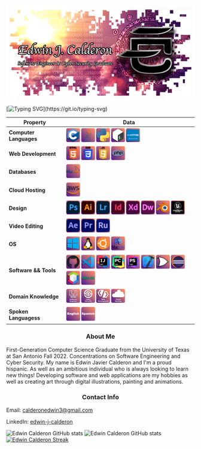 ![Software Engineer & Cyber Security CS Student](https://github.com/ecalde/ecalde/blob/main/Github%20Banner%20Dawn.png?raw=true)

<!--   my-ticker -->    
[![Typing SVG](https://readme-typing-svg.demolab.com?font=Fira+Code&pause=1000&color=7C79F7&width=435&lines=System.out.print(%22Hello+World!%22);console.log(%22I'm+Edwin+J.+Calderon%22);printf(%22Welcome+to+my+Github!%22);print(%224%2B+years+of+programming+exp%22);%3Cp%3EAlways+Learning!%3C%2Fp%3E;echo+%22Software+Developer+enthusiast%22;std%3A%3Acout+%3C%3C+%22Graphic+Artist!%22)](https://git.io/typing-svg)

<!--   my-skils -->
| Property                                        | Data|
|-|-|
| **Computer Languages**                              |<img src="https://github.com/ecalde/ecalde/blob/main/icons/1.png?raw=true" alt="c" width="40" height="40"/><img src="https://github.com/ecalde/ecalde/blob/main/icons/2.png?raw=true" alt="java" width="40" height="40"/><img src="https://github.com/ecalde/ecalde/blob/main/icons/3.png?raw=true" alt="python" width="40" height="40"/><img src="https://github.com/ecalde/ecalde/blob/main/icons/4.png?raw=true" alt="bash" width="40" height="40"/><img src="https://github.com/ecalde/ecalde/blob/main/icons/5.png?raw=true" alt="mips" width="40" height="40"/>|                                                                                                                                                          
| **Web Development**                           | <img src="https://github.com/ecalde/ecalde/blob/main/icons/6.png?raw=true" alt="html" width="40" height="40"/><img src="https://github.com/ecalde/ecalde/blob/main/icons/7.png?raw=true" alt="css" width="40" height="40"/><img src="https://github.com/ecalde/ecalde/blob/main/icons/8.png?raw=true" alt="javascript" width="40" height="40"/><img src="https://github.com/ecalde/ecalde/blob/main/icons/9.png?raw=true" alt="php" width="40" height="40"/>|                                                                                                                                                          
| **Databases**                                     | <img src="https://github.com/ecalde/ecalde/blob/main/icons/10.png?raw=true" alt="mysql" width="40" height="40"/>|                                                                                                                                                          
| **Cloud Hosting**                                   | <img src="https://github.com/ecalde/ecalde/blob/main/icons/11.png?raw=true" alt="aws" width="40" height="40"/>|                                                                                                                                                          
| **Design**                                          | <img src="https://github.com/ecalde/ecalde/blob/main/icons/12.png?raw=true" alt="adobe photoshop" width="40" height="40"/><img src="https://github.com/ecalde/ecalde/blob/main/icons/13.png?raw=true" alt="adobe illustrator" width="40" height="40"/><img src="https://github.com/ecalde/ecalde/blob/main/icons/14.png?raw=true" alt="adobe lightroom" width="40" height="40"/><img src="https://github.com/ecalde/ecalde/blob/main/icons/15.png?raw=true" alt="adobe in design" width="40" height="40"/><img src="https://github.com/ecalde/ecalde/blob/main/icons/16.png?raw=true" alt="adobe xd" width="40" height="40"/><img src="https://github.com/ecalde/ecalde/blob/main/icons/17.png?raw=true" alt="adobe dreamweaver" width="40" height="40"/><img src="https://github.com/ecalde/ecalde/blob/main/icons/18.png?raw=true" alt="blender" width="40" height="40"/><img src="https://github.com/ecalde/ecalde/blob/main/icons/19.png?raw=true" alt="unreal engine" width="40" height="40"/>|                                                                                                                                                          
| **Video Editing**                            | <img src="https://github.com/ecalde/ecalde/blob/main/icons/20.png?raw=true" alt="adobe after effects" width="40" height="40"/><img src="https://github.com/ecalde/ecalde/blob/main/icons/21.png?raw=true" alt="adobe premiere pro" width="40" height="40"/><img src="https://github.com/ecalde/ecalde/blob/main/icons/22.png?raw=true" alt="adobe premiere rush" width="40" height="40"/>|                                                                                                                                         
| **OS** | <img src="https://github.com/ecalde/ecalde/blob/main/icons/23.png?raw=true" alt="windows" width="40" height="40"/><img src="https://github.com/ecalde/ecalde/blob/main/icons/24.png?raw=true" alt="linux" width="40" height="40"/><img src="https://github.com/ecalde/ecalde/blob/main/icons/25.png?raw=true" alt="ubuntu" width="40" height="40"/><img src="https://github.com/ecalde/ecalde/blob/main/icons/26.png?raw=true" alt="mac os" width="40" height="40"/>|                                                                                                                                                          
| **Software && Tools** | <img src="https://github.com/ecalde/ecalde/blob/main/icons/27.png?raw=true" alt="github" width="40" height="40"/><img src="https://github.com/ecalde/ecalde/blob/main/icons/28.png?raw=true" alt="vs code" width="40" height="40"/><img src="https://github.com/ecalde/ecalde/blob/main/icons/29.png?raw=true" alt="intelli j" width="40" height="40"/><img src="https://github.com/ecalde/ecalde/blob/main/icons/30.png?raw=true" alt="py charm" width="40" height="40"/><img src="https://github.com/ecalde/ecalde/blob/main/icons/31.png?raw=true" alt="php storm" width="40" height="40"/><img src="https://github.com/ecalde/ecalde/blob/main/icons/32.png?raw=true" alt="x code" width="40" height="40"/><img src="https://github.com/ecalde/ecalde/blob/main/icons/33.png?raw=true" alt="logism" width="40" height="40"/><img src="https://github.com/ecalde/ecalde/blob/main/icons/34.png?raw=true" alt="eclipse" width="40" height="40"/><img src="https://github.com/ecalde/ecalde/blob/main/icons/35.png?raw=true" alt="netbeans" width="40" height="40"/><img src="https://github.com/ecalde/ecalde/blob/main/icons/36.png?raw=true" alt="nginx" width="40" height="40"/>|                                               
| **Domain Knowledge** | <img src="https://github.com/ecalde/ecalde/blob/main/icons/37.png?raw=true" alt="software engineer" width="40" height="40"/><img src="https://github.com/ecalde/ecalde/blob/main/icons/38.png?raw=true" alt="cyber security" width="40" height="40"/><img src="https://github.com/ecalde/ecalde/blob/main/icons/39.png?raw=true" alt="web development" width="40" height="40"/><img src="https://github.com/ecalde/ecalde/blob/main/icons/40.png?raw=true" alt="cloud hosting" width="40" height="40"/>|                                                                                                                                                                                                                        
| **Spoken Languagess** | <img src="https://github.com/ecalde/ecalde/blob/main/icons/41.png?raw=true" alt="English" width="40" height="40"/><img src="https://github.com/ecalde/ecalde/blob/main/icons/42.png?raw=true" alt="Spanish" width="40" height="40"/>|                                                                                                                                                                                                                        


<h3 align="center">About Me</h3>
First-Generation Computer Science Graduate from the University of Texas at San Antonio Fall 2022. Concentrations on Software Engineering and Cyber Security. My name is Edwin Javier Calderon and I'm a proud hispanic. As well as an ambitious individual who is always looking to learn new things! Developing software and web applications are my hobbies as well as creating art through digital illustrations, painting and animations.

<h3 align="center">Contact Info</h3>
<div>
  <p>Email: <a href="calderonedwin3@gmail.com">calderonedwin3@gmail.com</a></p>
  <p>LinkedIn: <a href="https://www.linkedin.com/in/edwin-j-calderon/">edwin-j-calderon</a></p>
</div>

<!--   GitHub stats graph -->
![Edwin Calderon GitHub stats](https://github-readme-stats.vercel.app/api?username=ecalde&show_icons=true&theme=radical&border_radius=9) 
![Edwin Calderon GitHub stats](https://github-readme-stats.vercel.app/api/top-langs/?username=ecalde&theme=radical&border_radius=9) 
[![Edwin Calderon Streak](https://streak-stats.demolab.com?user=ecalde&theme=radical&border_radius=9)](https://git.io/streak-stats)
